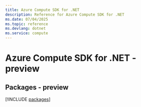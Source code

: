 ```yaml
---
title: Azure Compute SDK for .NET
description: Reference for Azure Compute SDK for .NET
ms.date: 07/04/2025
ms.topic: reference
ms.devlang: dotnet
ms.service: compute
---
```

# Azure Compute SDK for .NET - preview
## Packages - preview
[!INCLUDE [packages](compute-index.md)]